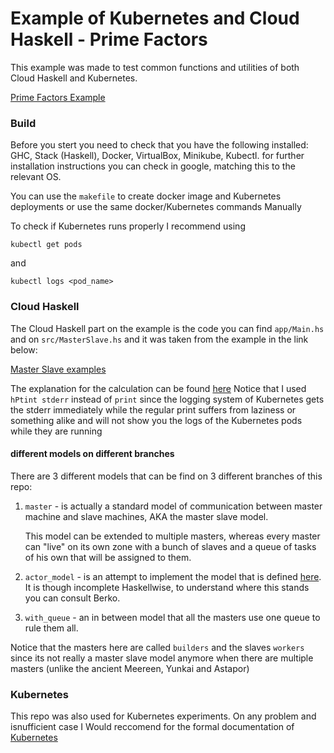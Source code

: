 # Example of Kubernetes and Cloud Haskell - Prime Factors

This example was made to test common functions and utilities of both Cloud Haskell and Kubernetes.

[Prime Factors Example](https://github.com/oren-atidot/cloud_haskell_test)

### Build
Before you stert you need to check that you have the following installed: GHC, Stack (Haskell), Docker, VirtualBox, Minikube, Kubectl.
for further installation instructions you can check in google, matching this to the relevant OS.

You can use the `makefile` to create docker image and Kubernetes deployments or use the same docker/Kubernetes commands Manually

To check if Kubernetes runs properly I recommend using

```
kubectl get pods
```
and
```
kubectl logs <pod_name>
```

### Cloud Haskell
The Cloud Haskell part on the example is the code you can find `app/Main.hs` and on `src/MasterSlave.hs` and it was taken from the example in the link below:

[Master Slave examples](https://github.com/haskell-distributed/distributed-process-demos)

The explanation for the calculation can be found [here](https://www.well-typed.com/blog/71/)
Notice that I used `hPtint stderr` instead of `print` since the logging system of Kubernetes gets the stderr immediately while the regular print suffers from laziness or something alike and will not show you the logs of the Kubernetes pods while they are running

#### different models on different branches
There are 3 different models that can be find on 3 different branches of this repo:
1. `master` - is actually a standard model of communication between master machine and slave machines, AKA the master slave model.

    This model can be extended to multiple masters, whereas every master can "live" on its own zone with a bunch of slaves and a queue of tasks of his own that will be assigned to them.

2. `actor_model` - is an attempt to implement the model that is defined [here](https://www.brianstorti.com/the-actor-model/). It is though incomplete Haskellwise, to understand where this stands you can consult Berko.

3. `with_queue` - an in between model that all the masters use one queue to rule them all.

Notice that the masters here are called `builders` and the slaves `workers` since its not really a master slave model anymore when there are multiple masters (unlike the ancient Meereen, Yunkai and Astapor)

### Kubernetes
This repo was also used for Kubernetes experiments. On any problem and isnufficient case I Would reccomend for the formal documentation of [Kubernetes](https://kubernetes.io/)
